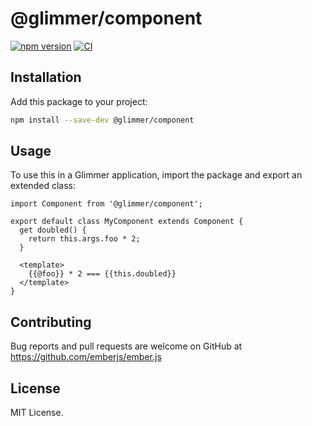 # @glimmer/component

[![npm version](https://badge.fury.io/js/%40glimmer%2Fcomponent.svg)](https://badge.fury.io/js/%40glimmer%2Fcomponent)
[![CI](https://github.com/emberjs/ember.js/workflows/CI/badge.svg)](https://github.com/emberjs/ember.js/actions?query=workflow%3ACI)

## Installation

Add this package to your project:

```bash
npm install --save-dev @glimmer/component
```

## Usage

To use this in a Glimmer application, import the package and export an extended class:

```glimmer-ts
import Component from '@glimmer/component';

export default class MyComponent extends Component {
  get doubled() {
    return this.args.foo * 2;
  }

  <template>
    {{@foo}} * 2 === {{this.doubled}}
  </template>
}
```

## Contributing

Bug reports and pull requests are welcome on GitHub at https://github.com/emberjs/ember.js

## License

MIT License.
